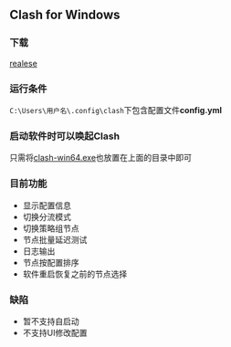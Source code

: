 ## Clash for Windows

### 下载
[realese](https://github.com/Fndroid/clash_for_windows_pkg/releases)

### 运行条件

``C:\Users\用户名\.config\clash``下包含配置文件**config.yml**

### 启动软件时可以唤起Clash

只需将[clash-win64.exe](https://github.com/Dreamacro/clash/releases)也放置在上面的目录中即可

### 目前功能
- 显示配置信息
- 切换分流模式
- 切换策略组节点
- 节点批量延迟测试
- 日志输出
- 节点按配置排序
- 软件重启恢复之前的节点选择

### 缺陷
- 暂不支持自启动
- 不支持UI修改配置